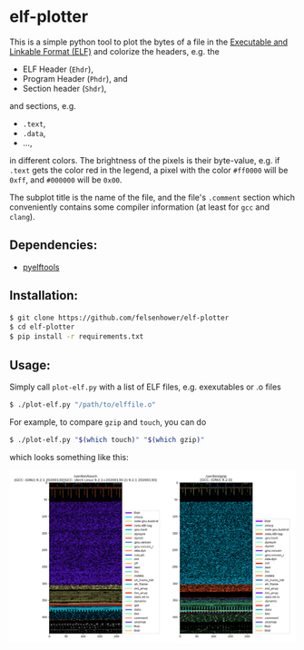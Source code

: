 # elf-plotter

This is a simple python tool to plot the bytes of a file in the
[Executable and Linkable Format (ELF)](https://man7.org/linux/man-pages/man5/elf.5.html)
and colorize the headers, e.g. the
* ELF Header (`Ehdr`),
* Program Header (`Phdr`), and
* Section header (`Shdr`),

and sections, e.g.

* `.text`,
* `.data`,
* …,

in different colors. The brightness of the pixels is their byte-value, e.g. if `.text` gets the color red in the legend, a pixel with the color `#ff0000` will be `0xff`, and `#000000` will be `0x00`.

The subplot title is the name of the file, and the file's `.comment` section which conveniently contains some compiler information (at least for `gcc` and `clang`).

## Dependencies:

* [pyelftools](https://github.com/eliben/pyelftools)

## Installation:

```bash
$ git clone https://github.com/felsenhower/elf-plotter
$ cd elf-plotter
$ pip install -r requirements.txt
```

## Usage:

Simply call `plot-elf.py` with a list of ELF files,
e.g. exexutables or .o files

```bash
$ ./plot-elf.py "/path/to/elffile.o"
```

For example, to compare `gzip` and `touch`, you can do

```bash
$ ./plot-elf.py "$(which touch)" "$(which gzip)"
```

which looks something like this:

[![example](example.png)](example.png)

